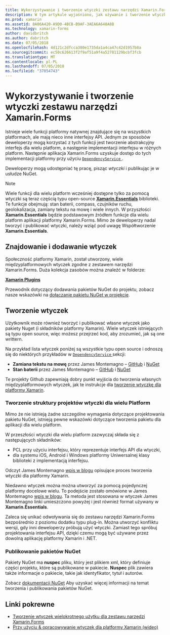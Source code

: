 ```yaml
---
title: Wykorzystywanie i tworzenie wtyczki zestawu narzędzi Xamarin.Forms
description: W tym artykule wyjaśniono, jak używanie i tworzenie wtyczki zestawu narzędzi Xamarin.Forms. Wtyczki są zwykle używane do można łatwo udostępnić funkcje platformy natywnej.
ms.prod: xamarin
ms.assetid: 8A06A420-A9D0-4BCB-B9AF-3AEA6A648A8B
ms.technology: xamarin-forms
author: davidbritch
ms.author: dabritch
ms.date: 07/05/2018
ms.openlocfilehash: 4d121c2dfcca380e1735da1a4ca47c42d1957b8a
ms.sourcegitcommit: ec50c626613f2f9af51a9f4a52781129bcbf3fcb
ms.translationtype: MT
ms.contentlocale: pl-PL
ms.lasthandoff: 07/05/2018
ms.locfileid: "37854743"
---
```

# <a name="consuming-and-creating-xamarinforms-plugins"></a>Wykorzystywanie i tworzenie wtyczki zestawu narzędzi Xamarin.Forms

Istnieje wiele funkcji platformy natywnej znajdujące się na wszystkich platformach, ale mają nieco inne interfejsy API. Jednym ze sposobów deweloperzy mogą korzystać z tych funkcji jest tworzenie abstrakcyjny interfejs dla wielu platform, a następnie implementacji interfejsu w różnych platform. Następnie aplikacja Xamarin.Forms uzyskuje dostęp do tych implementacji platformy przy użyciu [ `DependencyService` ](~/xamarin-forms/app-fundamentals/dependency-service/index.md).

Deweloperzy mogą udostępniać tę pracę, pisząc _wtyczki_ i publikując je w usłudze NuGet.

> [!NOTE]
> Wiele funkcji dla wielu platform wcześniej dostępne tylko za pomocą wtyczki są teraz częścią typu open-source **[Xamarin.Essentials](~/essentials/index.md)** biblioteki. Te funkcje obejmują: stan baterii, compass, czujników ruchu, geolokalizacja, zamiany tekstu na mowę i wiele innych. W przyszłości **Xamarin.Essentials** będzie podstawowym źródłem funkcje dla wielu platform aplikacji platformy Xamarin.Forms. Mimo że deweloperzy nadal tworzyć i publikować wtyczki, należy wziąć pod uwagę Współtworzenie **Xamarin.Essentials**.

## <a name="finding-and-adding-plugins"></a>Znajdowanie i dodawanie wtyczek

Społeczność platformy Xamarin, został utworzony, wiele międzyplatformowych wtyczek zgodne z zestawem narzędzi Xamarin.Forms. Duża kolekcja zasobów można znaleźć w folderze:

[**Xamarin Plugins**](https://github.com/xamarin/XamarinComponents)

Przewodnik dotyczący dodawania pakietów NuGet do projektu, zobacz nasze wskazówki na [dołączanie pakietu NuGet w projekcie](/visualstudio/mac/nuget-walkthrough/).

## <a name="creating-plugins"></a>Tworzenie wtyczek

Użytkownik może również tworzyć i publikować własne wtyczek jako pakiety Nuget (i składników platformy Xamarin). Wiele wtyczek istniejących są typu open source, więc możesz przejrzeć kod, aby zrozumieć, jak są one writtern.

Na przykład lista wtyczek poniżej są wszystkie typu open source i odnoszą się do niektórych przykładów w [ `DependencyService` ](~/xamarin-forms/app-fundamentals/dependency-service/index.md) sekcji:

- **Zamiana tekstu na mowę** przez James Montemagno &ndash; [GitHub](https://github.com/jamesmontemagno/TextToSpeechPlugin) i [NuGet  ](https://www.nuget.org/packages/Xam.Plugins.TextToSpeech)
- **Stan baterii** przez James Montemagno &ndash; [GitHub](https://github.com/jamesmontemagno/BatteryPlugin) i [NuGet](https://www.nuget.org/packages/Xam.Plugin.Battery)

Te projekty Github zapewniają dobry punkt wyjścia do tworzenia własnych międzyplatformowych wtyczek, jak te instrukcje dla [tworzenie wtyczkę dla platformy Xamarin](https://github.com/xamarin/XamarinComponents#create-a-plugin-for-xamarin).

### <a name="structuring-cross-platform-plugin-projects"></a>Tworzenie struktury projektów wtyczki dla wielu Platform

Mimo że nie istnieją żadne szczególne wymagania dotyczące projektowania pakietu NuGet, istnieją pewne wskazówki dotyczące tworzenia pakietu dla aplikacji dla wielu platform.

W przeszłości wtyczki dla wielu platform zazwyczaj składa się z następujących składników:

- PCL przy użyciu interfejsu, który reprezentuje interfejs API dla wtyczki,
- dla systemu iOS, Android i Windows platformy Uniwersalnej klasy biblioteki z implementacją interfejsu.

Odczyt James Montemagno [wpis w blogu](https://blog.xamarin.com/creating-reusable-plugins-for-xamarin-forms/) opisujące proces tworzenia wtyczki dla platformy Xamarin.

Niedawno wtyczek można można utworzyć za pomocą pojedynczej platformy docelowe wielu. To podejście zostało omówione w James Montemagno [wpis w blogu](https://montemagno.com/converting-xamarin-libraries-to-sdk-style-multi-targeted-projects/). Ta metoda jest stosowana w wtyczek James Montemagno linki umieszczono powyżej i jest również format używany w **Xamarin.Essentials**.

Zaleca się unikać odwoływania się do zestawu narzędzi Xamarin.Forms bezpośrednio z poziomu dodatku typu plug-in.
Można utworzyć konfliktu wersji, gdy inni deweloperzy próbują użyć wtyczki. Zamiast tego spróbuj projektowania interfejsu API, dzięki czemu mogą być używane przez dowolną aplikację platformy Xamarin i .NET.

### <a name="publishing-nuget-packages"></a>Publikowanie pakietów NuGet

Pakiety NuGet ma **nuspec** pliku, który jest plikiem xml, który definiuje części projektu, które są publikowane w pakiecie. **Nuspec** plik zawiera także informacje o pakiecie, takie jak identyfikator, tytuł i autorów.

Zobacz [dokumentacji NuGet](/nuget/create-packages/creating-a-package.md) Aby uzyskać więcej informacji na temat tworzenia i publikowania pakietów NuGet.

## <a name="related-links"></a>Linki pokrewne

- [Tworzenie wtyczek wielokrotnego użytku dla zestawu narzędzi Xamarin.Forms](https://blog.xamarin.com/creating-reusable-plugins-for-xamarin-forms)
- [Przy użyciu & opracowywanie wtyczek dla platformy Xamarin (wideo)](https://university.xamarin.com/guestlectures/using-developing-plugins-for-xamarin)
